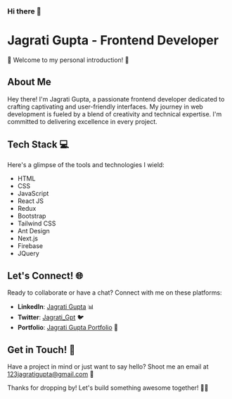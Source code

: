 ### Hi there 👋
# Jagrati Gupta - Frontend Developer

🚀 Welcome to my personal introduction! 🚀

## About Me

Hey there! I'm Jagrati Gupta, a passionate frontend developer dedicated to crafting captivating and user-friendly interfaces. My journey in web development is fueled by a blend of creativity and technical expertise. I'm committed to delivering excellence in every project.

## Tech Stack 💻

Here's a glimpse of the tools and technologies I wield:

- HTML 
- CSS 
- JavaScript 
- React JS 
- Redux 
- Bootstrap 
- Tailwind CSS 
- Ant Design 
- Next.js 
- Firebase 
- JQuery 

## Let's Connect! 🌐

Ready to collaborate or have a chat? Connect with me on these platforms:

- **LinkedIn**: [Jagrati Gupta](https://www.linkedin.com/in/jagrati-gupta21/) 📊
- **Twitter**: [Jagrati_Gpt](https://twitter.com/Jagrati_Gpt) 🐦
- **Portfolio**: [Jagrati Gupta Portfolio](https://jagrati-gupta.vercel.app/) 💼

## Get in Touch! 📧

Have a project in mind or just want to say hello? Shoot me an email at [123jagratigupta@gmail.com](mailto:123jagratigupta@gmail.com) 📩

Thanks for dropping by! Let's build something awesome together! 🚀✨
